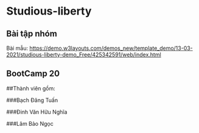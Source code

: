 # Studious-liberty

## Bài tập nhóm 
Bài mẫu: https://demo.w3layouts.com/demos_new/template_demo/13-03-2021/studious-liberty-demo_Free/425342591/web/index.html

## BootCamp 20
##Thành viên gồm: 

###Bạch Đăng Tuấn

###Đinh Văn Hữu Nghĩa

###Lâm Bảo Ngọc
